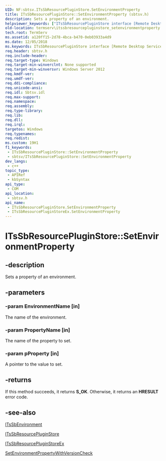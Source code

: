```yaml
---
UID: NF:sbtsv.ITsSbResourcePluginStore.SetEnvironmentProperty
title: ITsSbResourcePluginStore::SetEnvironmentProperty (sbtsv.h)
description: Sets a property of an environment.
helpviewer_keywords: ["ITsSbResourcePluginStore interface [Remote Desktop Services]","SetEnvironmentProperty method","ITsSbResourcePluginStore.SetEnvironmentProperty","ITsSbResourcePluginStore::SetEnvironmentProperty","ITsSbResourcePluginStoreEx interface [Remote Desktop Services]","SetEnvironmentProperty method","ITsSbResourcePluginStoreEx::SetEnvironmentProperty","SetEnvironmentProperty","SetEnvironmentProperty method [Remote Desktop Services]","SetEnvironmentProperty method [Remote Desktop Services]","ITsSbResourcePluginStore interface","SetEnvironmentProperty method [Remote Desktop Services]","ITsSbResourcePluginStoreEx interface","sbtsv/ITsSbResourcePluginStore::SetEnvironmentProperty","sbtsv/ITsSbResourcePluginStoreEx::SetEnvironmentProperty","termserv.itssbresourcepluginstore_setenvironmentproperty"]
old-location: termserv\itssbresourcepluginstore_setenvironmentproperty.htm
tech.root: TermServ
ms.assetid: a120ff15-2d78-4bca-b470-0eb03933a4d9
ms.date: 12/05/2018
ms.keywords: ITsSbResourcePluginStore interface [Remote Desktop Services],SetEnvironmentProperty method, ITsSbResourcePluginStore.SetEnvironmentProperty, ITsSbResourcePluginStore::SetEnvironmentProperty, ITsSbResourcePluginStoreEx interface [Remote Desktop Services],SetEnvironmentProperty method, ITsSbResourcePluginStoreEx::SetEnvironmentProperty, SetEnvironmentProperty, SetEnvironmentProperty method [Remote Desktop Services], SetEnvironmentProperty method [Remote Desktop Services],ITsSbResourcePluginStore interface, SetEnvironmentProperty method [Remote Desktop Services],ITsSbResourcePluginStoreEx interface, sbtsv/ITsSbResourcePluginStore::SetEnvironmentProperty, sbtsv/ITsSbResourcePluginStoreEx::SetEnvironmentProperty, termserv.itssbresourcepluginstore_setenvironmentproperty
req.header: sbtsv.h
req.include-header: 
req.target-type: Windows
req.target-min-winverclnt: None supported
req.target-min-winversvr: Windows Server 2012
req.kmdf-ver: 
req.umdf-ver: 
req.ddi-compliance: 
req.unicode-ansi: 
req.idl: Sbtsv.idl
req.max-support: 
req.namespace: 
req.assembly: 
req.type-library: 
req.lib: 
req.dll: 
req.irql: 
targetos: Windows
req.typenames: 
req.redist: 
ms.custom: 19H1
f1_keywords:
 - ITsSbResourcePluginStore::SetEnvironmentProperty
 - sbtsv/ITsSbResourcePluginStore::SetEnvironmentProperty
dev_langs:
 - c++
topic_type:
 - APIRef
 - kbSyntax
api_type:
 - COM
api_location:
 - sbtsv.h
api_name:
 - ITsSbResourcePluginStore.SetEnvironmentProperty
 - ITsSbResourcePluginStoreEx.SetEnvironmentProperty
---
```


# ITsSbResourcePluginStore::SetEnvironmentProperty


## -description

Sets a property of an environment.

## -parameters

### -param EnvironmentName [in]

The name of the environment.

### -param PropertyName [in]

The name of the property to set.

### -param pProperty [in]

A pointer to the value to set.

## -returns

If this method succeeds, it returns <b xmlns:loc="http://microsoft.com/wdcml/l10n">S_OK</b>. Otherwise, it returns an <b xmlns:loc="http://microsoft.com/wdcml/l10n">HRESULT</b> error code.

## -see-also

<a href="https://docs.microsoft.com/windows/desktop/api/sbtsv/nn-sbtsv-itssbenvironment">ITsSbEnvironment</a>



<a href="https://docs.microsoft.com/windows/desktop/api/sbtsv/nn-sbtsv-itssbresourcepluginstore">ITsSbResourcePluginStore</a>



<a href="https://docs.microsoft.com/windows/desktop/TermServ/itssbresourcepluginstoreex">ITsSbResourcePluginStoreEx</a>



<a href="https://docs.microsoft.com/windows/desktop/api/sbtsv/nf-sbtsv-itssbresourcepluginstore-setenvironmentpropertywithversioncheck">SetEnvironmentPropertyWithVersionCheck</a>

